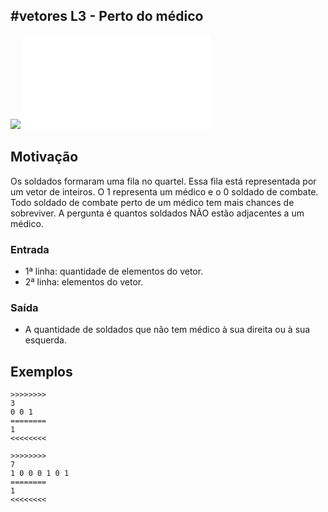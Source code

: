 ## #vetores L3 - Perto do médico


![](__capa.jpg)
![](solver.cpp)

## Motivação

Os soldados formaram uma fila no quartel. Essa fila está representada por um vetor de inteiros. O 1 representa um médico e o 0 soldado de combate. Todo soldado de combate perto de um médico tem mais chances de sobreviver. A pergunta é quantos soldados NÃO estão adjacentes a um médico.  

### Entrada

*   1ª linha:  quantidade de elementos do vetor.
*   2ª linha:  elementos do vetor.

### Saída

*   A quantidade de soldados que não tem médico à sua direita ou à sua esquerda.

## Exemplos

```
>>>>>>>>
3
0 0 1
========
1
<<<<<<<<

>>>>>>>>
7
1 0 0 0 1 0 1
========
1
<<<<<<<<
```

